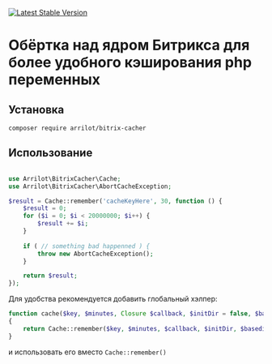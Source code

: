 [![Latest Stable Version](https://poser.pugx.org/arrilot/bitrix-cacher/v/stable.svg)](https://packagist.org/packages/arrilot/bitrix-cacher/)

# Обёртка над ядром Битрикса для более удобного кэширования php переменных

## Установка

```composer require arrilot/bitrix-cacher```

## Использование

```php

use Arrilot\BitrixCacher\Cache;
use Arrilot\BitrixCacher\AbortCacheException;

$result = Cache::remember('cacheKeyHere', 30, function () {
    $result = 0;
    for ($i = 0; $i < 20000000; $i++) {
        $result += $i;
    }
    
    if ( // something bad happenned ) {
        throw new AbortCacheException();
    }

    return $result;
});

```

Для удобства рекомендуется добавить глобальный хэлпер:

```php
function cache($key, $minutes, Closure $callback, $initDir = false, $basedir = "cache")
{
    return Cache::remember($key, $minutes, $callback, $initDir, $basedir);
}
```

и использовать его вместо `Cache::remember()`
